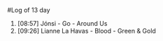 #Log of 13 day

1. [08:57] Jónsi - Go - Around Us
1. [09:26] Lianne La Havas - Blood - Green & Gold
